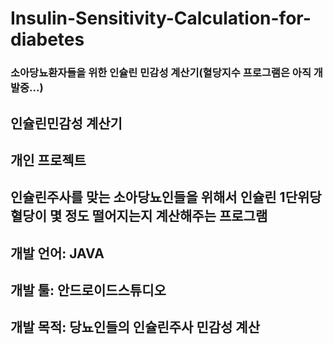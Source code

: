 # Insulin-Sensitivity-Calculation-for-diabetes
### 소아당뇨환자들을 위한 인슐린 민감성 계산기(혈당지수 프로그램은 아직 개발중...)
## 인슐린민감성 계산기 
## 개인 프로젝트
## 인슐린주사를 맞는 소아당뇨인들을 위해서 인슐린 1단위당 혈당이 몇 정도 떨어지는지 계산해주는 프로그램
## 개발 언어: JAVA
## 개발 툴: 안드로이드스튜디오
## 개발 목적: 당뇨인들의 인슐린주사 민감성 계산
